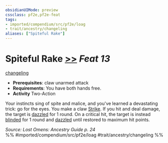 ```yaml
---
obsidianUIMode: preview
cssclass: pf2e,pf2e-feat
tags:
- imported/compendium/src/pf2e/loag
- trait/ancestry/changeling
aliases: ["Spiteful Rake"]
---
```

# Spiteful Rake  [>>](chapter-9-playing-the-game.md#Actions "Two-Action") *Feat 13*  
[changeling](changeling-b1.md)  

- **Prerequisites**: claw unarmed attack
- **Requirements**: You have both hands free.
- **Activity** Two-Action

Your instincts sing of spite and malice, and you've learned a devastating trick: go for the eyes. You make a claw [Strike](strike.md). If you hit and deal damage, the target is [dazzled](conditions.md#Dazzled) for 1 round. On a critical hit, the target is instead [blinded](conditions.md#Blinded) for 1 round and [dazzled](conditions.md#Dazzled) until restored to maximum hit points.

*Source: Lost Omens: Ancestry Guide p. 24*  
%% #imported/compendium/src/pf2e/loag #trait/ancestry/changeling %%